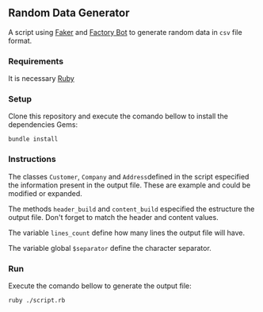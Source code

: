 ## Random Data Generator

A script using [Faker](https://github.com/faker-ruby/faker) and [Factory Bot](https://github.com/thoughtbot/factory_bot) to generate random data in `csv` file format.

### Requirements
It is necessary [Ruby](https://www.ruby-lang.org/en/)

### Setup
Clone this repository and execute the comando bellow to install the dependencies Gems:
```
bundle install
```

### Instructions
The classes `Customer`, `Company` and `Address`defined in the script especified the information present in the output file. These are example and could be modified or expanded.

The methods `header_build` and `content_build` especified the estructure the output file. Don't forget to match the header and content values.

The variable `lines_count` define how many lines the output file will have.

The variable global `$separator` define the character separator.

### Run
Execute the comando bellow to generate the output file:
```
ruby ./script.rb
```